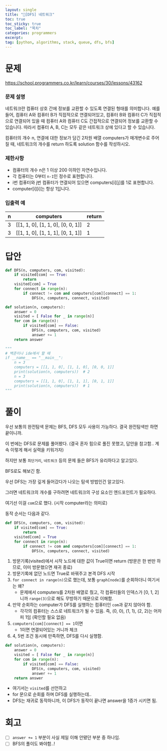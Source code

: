 ```yaml
---
layout: single
title: "📘[DFS] 네트워크"
toc: true
toc_sticky: true
toc_label: "목차"
categories: programmers
excerpt:
tag: [python, algorithms, stack, queue, dfs, bfs]
---
```



# 문제

https://school.programmers.co.kr/learn/courses/30/lessons/43162

### **문제 설명**

네트워크란 컴퓨터 상호 간에 정보를 교환할 수 있도록 연결된 형태를 의미합니다. 예를 들어, 컴퓨터 A와 컴퓨터 B가 직접적으로 연결되어있고, 컴퓨터 B와 컴퓨터 C가 직접적으로 연결되어 있을 때 컴퓨터 A와 컴퓨터 C도 간접적으로 연결되어 정보를 교환할 수 있습니다. 따라서 컴퓨터 A, B, C는 모두 같은 네트워크 상에 있다고 할 수 있습니다.

컴퓨터의 개수 n, 연결에 대한 정보가 담긴 2차원 배열 computers가 매개변수로 주어질 때, 네트워크의 개수를 return 하도록 solution 함수를 작성하시오.

### 제한사항

- 컴퓨터의 개수 n은 1 이상 200 이하인 자연수입니다.
- 각 컴퓨터는 0부터 `n-1`인 정수로 표현합니다.
- i번 컴퓨터와 j번 컴퓨터가 연결되어 있으면 computers[i][j]를 1로 표현합니다.
- computer[i][i]는 항상 1입니다.

### 입출력 예

| n | computers | return |
| --- | --- | --- |
| 3 | [[1, 1, 0], [1, 1, 0], [0, 0, 1]] | 2 |
| 3 | [[1, 1, 0], [1, 1, 1], [0, 1, 1]] | 1 |


# 답안

```python
def DFS(n, computers, com, visited):
    if visited[com] == True:
        return
    visited[com] = True
    for connect in range(n):
        if connect != com and computers[com][connect] == 1:
            DFS(n, computers, connect, visited)

def solution(n, computers):
    answer = 0
    visited = [ False for _ in range(n)]
    for com in range(n):
        if visited[com] == False:
            DFS(n, computers, com, visited)
            answer += 1
    return answer

"""
# 백준이나 ide에서 할 때
if __name__ == "__main__":
    n = 3
    computers = [[1, 1, 0], [1, 1, 0], [0, 0, 1]]
    print(solution(n, computers))  # 2
    n = 3
    computers = [[1, 1, 0], [1, 1, 1], [0, 1, 1]]
    print(solution(n, computers))  # 1
"""
```


# 풀이

우선 보통의 완전탐색 문제는 BFS, DFS 모두 사용이 가능하다. 결국 완전탐색만 하면 끝이니까.

이 번에는 DFS로 문제를 풀어봤다. (결국 혼자 힘으로 풀진 못했고, 답안을 참고함.. 계속 이렇게 해서 실력을 키워가자)

하지만 보통 `최단거리`, `네트워크` 등의 문제 들은 BFS가 유리하다고 알고있다.

BFS로도 해보긴 함.

우선 DFS는 가장 깊게 들어갔다가 나오는 탐색 방법인건 알고있다.

그러면 네트워크의 개수를 구하려면 네트워크의 구성 요소인 엔드포인트가 필요하다.

여기선 이걸 `com`으로 했다. (시작 computer라는 의미로)

동작 순서는 다음과 같다.

```python
def DFS(n, computers, com, visited):
    if visited[com] == True:
        return
    visited[com] = True
    for connect in range(n):
        if connect != com and computers[com][connect] == 1:
            DFS(n, computers, connect, visited)
```

1. 방문기록(visited)에서 시작 노드에 대한 값이 True이면 return (방문은 한 번만 하므로, 이미 방문했으면 재귀 종료)
2. 방문기록에 없던 노드면 True로 바꿔주고 본격 DFS 시작
3. `for connect in range(n)`으로 했는데, 보통 `graph[node]`를 순회하더니 여기서는 왜?
    - 문제에서 computers를 2차원 배열로 줬고, 각 컴퓨터들의 인덱스가 [0, 1, 2]니까 `range(3)`으로 해도 무방하기 때문으로 이해함.
4. 만약 순회하는 computer가 DFS를 실행하는 컴퓨터인 `com`과 같지 않아야 함.
    - 각각의 컴퓨터는 스스로 네트워크가 될 수 있음. 즉, (0, 0), (1, 1), (2, 2)는 어차피 1임 (확인할 필요 없음)
5. `computers[com][connect] == 1`이면
    - 1이면 연결되어있는 거니까 체크
6. 4, 5번 조건 동시에 만족하면, DFS를 다시 실행함.

```python
def solution(n, computers):
    answer = 0
    visited = [ False for _ in range(n)]
    for com in range(n):
        if visited[com] == False:
            DFS(n, computers, com, visited)
            answer += 1
    return answer
```

- 여기서는 `visited`를 선언하고
- for 문으로 순회를 하며 DFS를 실행하는데..
- DFS는 재귀로 동작하니까, 이 DFS가 동작이 끝나면 answer을 1증가 시키면 됨.


# 회고

- [ ]  `answer += 1` 부분이 사실 제일 이해 안됐던 부분 중 하나임.
- [ ]  BFS의 풀이도 봐야함..!